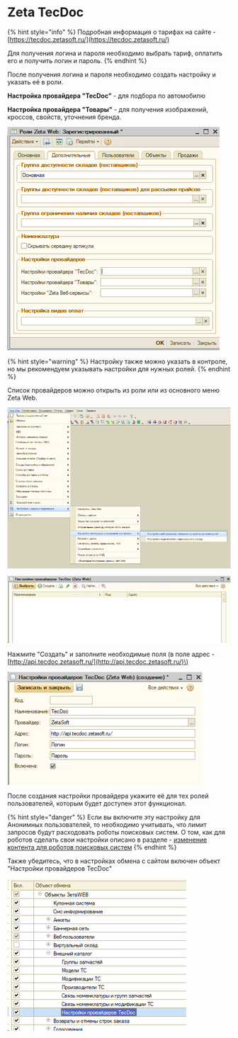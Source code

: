 # Zeta TecDoc

{% hint style="info" %}
Подробная информация о тарифах на сайте - [https://tecdoc.zetasoft.ru/](https://tecdoc.zetasoft.ru/)

Для получения логина и пароля необходимо выбрать тариф, оплатить его и получить логин и пароль.
{% endhint %}

После получения логина и пароля необходимо создать настройку и указать её в роли.

**Настройка провайдера "TecDoc"** - для подбора по автомобилю

**Настройка провайдера "Товары"** - для получения изображений, кроссов, свойств, уточнения бренда.

![](../../.gitbook/assets/image%20%28591%29.png)

{% hint style="warning" %}
Настройку также можно указать в контроле, но мы рекомендуем указывать настройки для нужных ролей.
{% endhint %}

Список провайдеров можно открыть из роли или из основного меню Zeta Web.

![](../../.gitbook/assets/image%20%28589%29.png)

![](../../.gitbook/assets/image%20%28593%29.png)

Нажмите "Создать" и заполните необходимые поля \(в поле адрес - [http://api.tecdoc.zetasoft.ru/](http://api.tecdoc.zetasoft.ru/)\)

![](../../.gitbook/assets/image%20%28592%29.png)

После создания настройки провайдера укажите её для тех ролей пользователей, которым будет доступен этот функционал.

{% hint style="danger" %}
Если вы включите эту настройку для Анонимных пользователей, то необходимо учитывать, что лимит запросов будут расходовать роботы поисковых систем. О том, как для роботов сделать свои настройки описано в разделе - [изменение контента для роботов поисковых систем](../../faq/kak-izmenyat-kontent-dlya-robotov-i-dlya-drugikh-anonimnykh-klientov-na-saite.md)
{% endhint %}

Также убедитесь, что в настройках обмена с сайтом включен объект "Настройки провайдеров TecDoc"

![](../../.gitbook/assets/image%20%28590%29.png)

